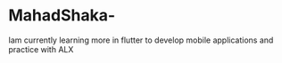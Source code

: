 # MahadShaka-
Iam currently learning more in flutter to develop mobile applications and practice with ALX 

